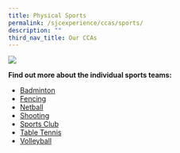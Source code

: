 ```yaml
---
title: Physical Sports
permalink: /sjcexperience/ccas/sports/
description: ""
third_nav_title: Our CCAs
---
```

![](/images/CCA/Physical%20Sports/sports.jpg)

**Find out more about the individual sports teams:**
* [Badminton](/badminton)
* [Fencing](/fencing)
* [Netball](/netball)
* [Shooting](/shooting)
* [Sports Club](/sportsclub)
* [Table Tennis](/tabletennis)
* [Volleyball](/volleyball)



